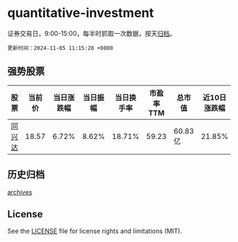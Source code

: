 # quantitative-investment

证券交易日，9:00-15:00，每半时抓取一次数据，按天[归档](archives)。

`更新时间：2024-11-05 11:15:28 +0800`

## 强势股票

|股票|当前价|当日涨跌幅|当日振幅|当日换手率|市盈率TTM|总市值|近10日涨跌幅|
|----|----|----|----|----|----|----|----|
|[同兴达](https://xueqiu.com/S/SZ002845)|18.57|6.72%|8.62%|18.71%|59.23|60.83亿|21.85%|

## 历史归档

[archives](archives)

## License

See the [LICENSE](LICENSE) file for license rights and limitations (MIT).